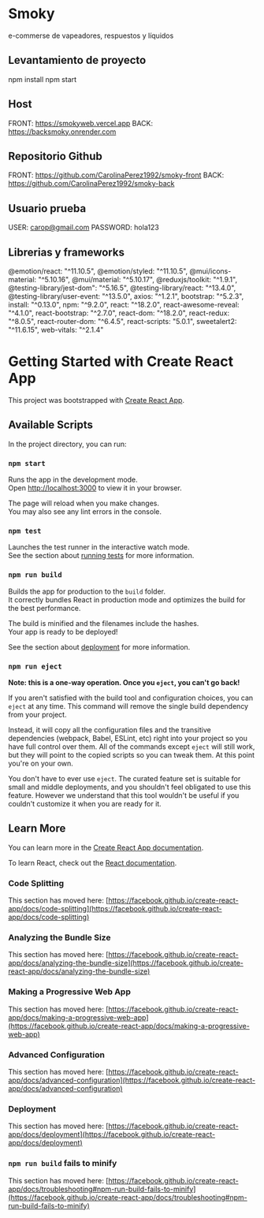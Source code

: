 # Smoky 
 e-commerse de vapeadores, respuestos y líquidos
## Levantamiento de proyecto
npm install 
npm start

## Host
FRONT: https://smokyweb.vercel.app
BACK: https://backsmoky.onrender.com

## Repositorio Github
FRONT: https://github.com/CarolinaPerez1992/smoky-front
BACK: https://github.com/CarolinaPerez1992/smoky-back

## Usuario prueba
USER: carop@gmail.com 
PASSWORD: hola123


## Librerias y frameworks
   @emotion/react: "^11.10.5",
    @emotion/styled: "^11.10.5",
    @mui/icons-material: "^5.10.16",
    @mui/material: "^5.10.17",
    @reduxjs/toolkit: "^1.9.1",
    @testing-library/jest-dom": "^5.16.5",
    @testing-library/react: "^13.4.0",
    @testing-library/user-event: "^13.5.0",
    axios: "^1.2.1",
    bootstrap: "^5.2.3",
    install: "^0.13.0",
    npm: "^9.2.0",
    react: "^18.2.0",
    react-awesome-reveal: "^4.1.0",
    react-bootstrap: "^2.7.0",
    react-dom: "^18.2.0",
    react-redux: "^8.0.5",
    react-router-dom: "^6.4.5",
    react-scripts: "5.0.1",
    sweetalert2: "^11.6.15",
    web-vitals: "^2.1.4"




# Getting Started with Create React App

This project was bootstrapped with [Create React App](https://github.com/facebook/create-react-app).

## Available Scripts

In the project directory, you can run:

### `npm start`

Runs the app in the development mode.\
Open [http://localhost:3000](http://localhost:3000) to view it in your browser.

The page will reload when you make changes.\
You may also see any lint errors in the console.

### `npm test`

Launches the test runner in the interactive watch mode.\
See the section about [running tests](https://facebook.github.io/create-react-app/docs/running-tests) for more information.

### `npm run build`

Builds the app for production to the `build` folder.\
It correctly bundles React in production mode and optimizes the build for the best performance.

The build is minified and the filenames include the hashes.\
Your app is ready to be deployed!

See the section about [deployment](https://facebook.github.io/create-react-app/docs/deployment) for more information.

### `npm run eject`

**Note: this is a one-way operation. Once you `eject`, you can't go back!**

If you aren't satisfied with the build tool and configuration choices, you can `eject` at any time. This command will remove the single build dependency from your project.

Instead, it will copy all the configuration files and the transitive dependencies (webpack, Babel, ESLint, etc) right into your project so you have full control over them. All of the commands except `eject` will still work, but they will point to the copied scripts so you can tweak them. At this point you're on your own.

You don't have to ever use `eject`. The curated feature set is suitable for small and middle deployments, and you shouldn't feel obligated to use this feature. However we understand that this tool wouldn't be useful if you couldn't customize it when you are ready for it.

## Learn More

You can learn more in the [Create React App documentation](https://facebook.github.io/create-react-app/docs/getting-started).

To learn React, check out the [React documentation](https://reactjs.org/).

### Code Splitting

This section has moved here: [https://facebook.github.io/create-react-app/docs/code-splitting](https://facebook.github.io/create-react-app/docs/code-splitting)

### Analyzing the Bundle Size

This section has moved here: [https://facebook.github.io/create-react-app/docs/analyzing-the-bundle-size](https://facebook.github.io/create-react-app/docs/analyzing-the-bundle-size)

### Making a Progressive Web App

This section has moved here: [https://facebook.github.io/create-react-app/docs/making-a-progressive-web-app](https://facebook.github.io/create-react-app/docs/making-a-progressive-web-app)

### Advanced Configuration

This section has moved here: [https://facebook.github.io/create-react-app/docs/advanced-configuration](https://facebook.github.io/create-react-app/docs/advanced-configuration)

### Deployment

This section has moved here: [https://facebook.github.io/create-react-app/docs/deployment](https://facebook.github.io/create-react-app/docs/deployment)

### `npm run build` fails to minify

This section has moved here: [https://facebook.github.io/create-react-app/docs/troubleshooting#npm-run-build-fails-to-minify](https://facebook.github.io/create-react-app/docs/troubleshooting#npm-run-build-fails-to-minify)
